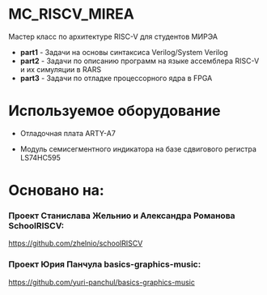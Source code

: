 # MC_RISCV_MIREA
Мастер класс по архитектуре RISC-V для студентов МИРЭА

- **part1** - Задачи на основы синтаксиса Verilog/System Verilog
- **part2** - Задачи по описанию программ на языке ассемблера RISC-V и их симуляции в RARS
- **part3** - Задачи по отладке процессорного ядра в FPGA

# Используемое оборудование

- Отладочная плата ARTY-A7

- Модуль семисегментного индикатора на базе сдвигового регистра LS74HC595

# Основано на:

### Проект Станислава Жельнио и Александра Романова SchoolRISCV: 
https://github.com/zhelnio/schoolRISCV

### Проект Юрия Панчула basics-graphics-music:

https://github.com/yuri-panchul/basics-graphics-music